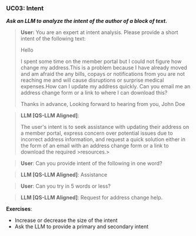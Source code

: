 ### UC03: Intent
***Ask an LLM to analyze the intent of the author of a block of text.***

>**User:** 
>You are an expert at intent analysis. Please provide a short intent of the following text:
>
>Hello
>
>I spent some time on the member portal but I could not figure how change my address.This is a problem because I have already moved and am afraid the any bills, copays or notifications from you are not reaching me and will cause disruptions or surprise medical expenses.How can I update my address quickly. Can you email me an address change form or a link to where I can download this?
>
>Thanks in advance, Looking forward to hearing from you, John Doe

>**LLM [QS-LLM Aligned]**:
>
>The user's intent is to seek assistance with updating their address on a member portal, express concern over potential issues due to incorrect address information, and request a quick solution either in the form of an email with an address change form or a link to download the required >resources.>

>**User**: Can you provide intent of the following in one word?

>**LLM [QS-LLM Aligned]**: Assistance

>**User**: Can you try in 5 words or less?

>**LLM [QS-LLM Aligned]**: Request for address change help.

**Exercises**:

- Increase or decrease the size of the intent
- Ask the LLM to provide a primary and secondary intent
